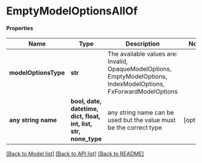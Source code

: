 # EmptyModelOptionsAllOf

#### Properties
Name | Type | Description | Notes
------------ | ------------- | ------------- | -------------
**modelOptionsType** | **str** | The available values are: Invalid, OpaqueModelOptions, EmptyModelOptions, IndexModelOptions, FxForwardModelOptions | 
**any string name** | **bool, date, datetime, dict, float, int, list, str, none_type** | any string name can be used but the value must be the correct type | [optional]

[[Back to Model list]](../README.md#documentation-for-models) [[Back to API list]](../README.md#documentation-for-api-endpoints) [[Back to README]](../README.md)

